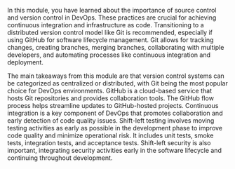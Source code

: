 In this module, you have learned about the importance of source control and version control in DevOps. These practices are crucial for achieving continuous integration and infrastructure as code. Transitioning to a distributed version control model like Git is recommended, especially if using GitHub for software lifecycle management. Git allows for tracking changes, creating branches, merging branches, collaborating with multiple developers, and automating processes like continuous integration and deployment.

The main takeaways from this module are that version control systems can be categorized as centralized or distributed, with Git being the most popular choice for DevOps environments. GitHub is a cloud-based service that hosts Git repositories and provides collaboration tools. The GitHub flow process helps streamline updates to GitHub-hosted projects. Continuous integration is a key component of DevOps that promotes collaboration and early detection of code quality issues. Shift-left testing involves moving testing activities as early as possible in the development phase to improve code quality and minimize operational risk. It includes unit tests, smoke tests, integration tests, and acceptance tests. Shift-left security is also important, integrating security activities early in the software lifecycle and continuing throughout development.
